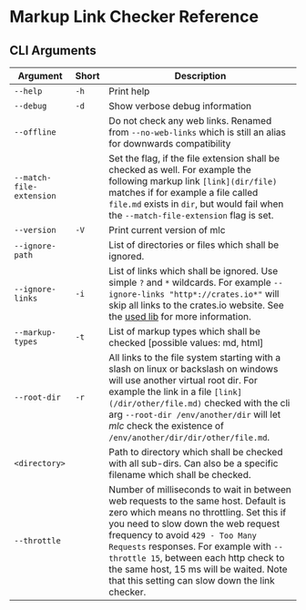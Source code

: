 # Markup Link Checker Reference

## CLI Arguments

| Argument         | Short | Description |
|------------------|-------|-------------|
| `--help`         | `-h`  | Print help |
| `--debug`        | `-d`  | Show verbose debug information |
| `--offline`      |       | Do not check any web links. Renamed from `--no-web-links` which is still an alias for downwards compatibility |
| `--match-file-extension`|| Set the flag, if the file extension shall be checked as well. For example the following markup link `[link](dir/file)` matches if for example a file called `file.md` exists in `dir`, but would fail when the `--match-file-extension` flag is set. |
| `--version`      | `-V`  | Print current version of mlc |
| `--ignore-path`  |       | List of directories or files which shall be ignored. |
| `--ignore-links` | `-i`  | List of links which shall be ignored. Use simple `?` and `*` wildcards. For example `--ignore-links "http*://crates.io*"` will skip all links to the crates.io website. See the [used lib](https://github.com/becheran/wildmatch) for more information.  |
| `--markup-types` | `-t`  | List of markup types which shall be checked [possible values: md, html] |
| `--root-dir` | `-r`  | All links to the file system starting with a slash on linux or backslash on windows will use another virtual root dir. For example the link in a file `[link](/dir/other/file.md)` checked with the cli arg `--root-dir /env/another/dir` will let *mlc* check the existence of `/env/another/dir/dir/other/file.md`. |
| `<directory>`    |       | Path to directory which shall be checked with all sub-dirs. Can also be a specific filename which shall be checked. |
| `--throttle`     |       | Number of milliseconds to wait in between web requests to the same host. Default is zero which means no throttling. Set this if you need to slow down the web request frequency to avoid `429 - Too Many Requests` responses. For example with `--throttle 15`, between each http check to the same host, 15 ms will be waited. Note that this setting can slow down the link checker. |
